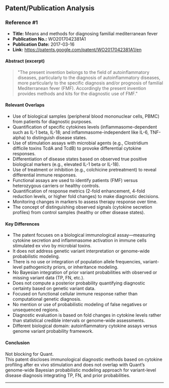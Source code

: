 ## Patent/Publication Analysis

### Reference #1

- **Title:** Means and methods for diagnosing familial mediterranean fever  
- **Publication No.:** WO2017042381A1  
- **Publication Date:** 2017-03-16  
- **Link:** https://patents.google.com/patent/WO2017042381A1/en  

#### Abstract (excerpt)

> "The present invention belongs to the field of autoinflammatory diseases, particularly to the diagnosis of autoinflammatory diseases, more particularly to the specific diagnosis and/or prognosis of familial Mediterranean fever (FMF). Accordingly the present invention provides methods and kits for the diagnostic use of FMF."

#### Relevant Overlaps

- Use of biological samples (peripheral blood mononuclear cells, PBMC) from patients for diagnostic purposes.
- Quantification of specific cytokines levels (inflammasome-dependent such as IL-1 beta, IL-18; and inflammasome-independent like IL-6, TNF-alpha) to distinguish disease states.
- Use of stimulation assays with microbial agents (e.g., Clostridium difficile toxins TcdA and TcdB) to provoke differential cytokine responses.
- Differentiation of disease states based on observed true positive biological markers (e.g., elevated IL-1 beta or IL-18).
- Use of treatment or inhibition (e.g., colchicine pretreatment) to reveal differential immune responses.
- Functional assays are used to identify patients (FMF) versus heterozygous carriers or healthy controls.
- Quantification of response metrics (2-fold enhancement, 4-fold reduction levels, or higher fold changes) to make diagnostic decisions.
- Monitoring changes in markers to assess therapy response over time.
- The concept of distinguishing observed signals (cytokine secretion profiles) from control samples (healthy or other disease states).

#### Key Differences

- The patent focuses on a biological immunological assay—measuring cytokine secretion and inflammasome activation in immune cells stimulated ex vivo by microbial toxins.
- It does not address genetic variant interpretation or genome-wide probabilistic modeling.
- There is no use or integration of population allele frequencies, variant-level pathogenicity priors, or inheritance modeling.
- No Bayesian integration of prior variant probabilities with observed or missing variant data (TP, FN, etc.).
- Does not compute a posterior probability quantifying diagnostic certainty based on genetic variant data.
- Focused on functional cellular immune response rather than computational genetic diagnosis.
- No mention or use of probabilistic modeling of false negatives or unsequenced regions.
- Diagnostic evaluation is based on fold changes in cytokine levels rather than statistical credible intervals or genome-wide assessments.
- Different biological domain: autoinflammatory cytokine assays versus genome variant probability framework.

#### Conclusion

Not blocking for Quant.  
This patent discloses immunological diagnostic methods based on cytokine profiling after ex vivo stimulation and does not overlap with Quant’s genome-wide Bayesian probabilistic modeling approach for variant-level disease diagnosis integrating TP, FN, and prior probabilities.

---
